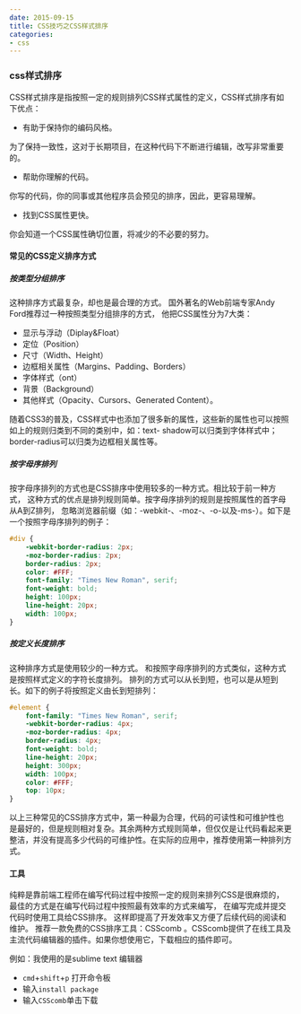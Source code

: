 ```yaml
---
date: 2015-09-15
title: CSS技巧之CSS样式排序
categories:
- css
---
```


### css样式排序

CSS样式排序是指按照一定的规则排列CSS样式属性的定义，CSS样式排序有如下优点：

+ 有助于保持你的编码风格。

为了保持一致性，这对于长期项目，在这种代码下不断进行编辑，改写非常重要的。

+ 帮助你理解的代码。

你写的代码，你的同事或其他程序员会预见的排序，因此，更容易理解。

+ 找到CSS属性更快。

你会知道一个CSS属性确切位置，将减少的不必要的努力。

#### 常见的CSS定义排序方式

##### 按类型分组排序

这种排序方式最复杂，却也是最合理的方式。
国外著名的Web前端专家Andy Ford推荐过一种按照类型分组排序的方式，
他把CSS属性分为7大类：

+ 显示与浮动（Diplay&Float）
+ 定位（Position）
+ 尺寸（Width、Height）
+ 边框相关属性（Margins、Padding、Borders）
+ 字体样式（ont）
+ 背景（Background）
+ 其他样式（Opacity、Cursors、Generated Content）。

随着CSS3的普及，CSS样式中也添加了很多新的属性，这些新的属性也可以按照如上的规则归类到不同的类别中，如：text- shadow可以归类到字体样式中；border-radius可以归类为边框相关属性等。

##### 按字母序排列

按字母序排列的方式也是CSS排序中使用较多的一种方式。相比较于前一种方式，
这种方式的优点是排列规则简单。按字母序排列的规则是按照属性的首字母从A到Z排列，
忽略浏览器前缀（如：-webkit-、-moz-、-o-以及-ms-）。如下是一个按照字母序排列的例子：

```css
#div {
    -webkit-border-radius: 2px;
    -moz-border-radius: 2px;
    border-radius: 2px;
    color: #FFF;  
    font-family: "Times New Roman", serif;  
    font-weight: bold;  
    height: 100px;  
    line-height: 20px;  
    width: 100px;  
}
```
##### 按定义长度排序
这种排序方式是使用较少的一种方式。
和按照字母序排列的方式类似，这种方式是按照样式定义的字符长度排列。
排列的方式可以从长到短，也可以是从短到长。如下的例子将按照定义由长到短排列：

```css
#element {
    font-family: "Times New Roman", serif;  
    -webkit-border-radius: 4px;
    -moz-border-radius: 4px;
    border-radius: 4px;
    font-weight: bold;  
    line-height: 20px;  
    height: 300px;  
    width: 100px;  
    color: #FFF;  
    top: 10px;  
}
```
以上三种常见的CSS排序方式中，第一种最为合理，代码的可读性和可维护性也是最好的，但是规则相对复杂。其余两种方式规则简单，但仅仅是让代码看起来更整洁，并没有提高多少代码的可维护性。在实际的应用中，推荐使用第一种排列方式。

#### 工具

纯粹是靠前端工程师在编写代码过程中按照一定的规则来排列CSS是很麻烦的，
最佳的方式是在编写代码过程中按照最有效率的方式来编写，
在编写完成并提交代码时使用工具给CSS排序。
这样即提高了开发效率又方便了后续代码的阅读和维护。
推荐一款免费的CSS排序工具：CSScomb 。CSScomb提供了在线工具及主流代码编辑器的插件。如果你想使用它，下载相应的插件即可。

例如：我使用的是sublime text 编辑器

+ `cmd`+`shift`+`p` 打开命令板
+ 输入`install package`
+ 输入`CSScomb`单击下载
